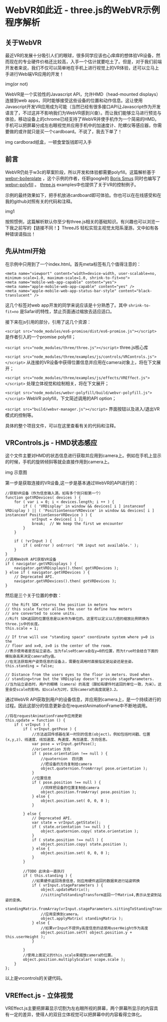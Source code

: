 # WebVR如此近 - three.js的WebVR示例程序解析 #

## 关于WebVR ##

最近VR的发展十分吸引人们的眼球，很多同学应该也心痒痒的想体验VR设备，然而现在的专业硬件价格还比较高，入手一个估计就要吃土了。但是，对于我们前端开发者来说，我们不仅可以简单地在手机上进行视觉上的VR体验，还可以立马上手进行Web端VR应用的开发！

img(or not) 

WebVR是一个实验性的Javascript API，允许HMD（head-mounted displays）连接到web apps，同时能够接受这些设备的位置和动作信息。这让使用Javascript开发VR应用成为可能（当然已经有很多接口API让Javascript作为开发语言了，不过这并不影响我们为WebVR感到兴奋）。而让我们能够立马进行预览与体验，移动设备上的chrome已经支持了WebVR并使手机作为一个简易的HMD。手机可以把屏幕分成左右眼视觉并应用手机中的加速度计、陀螺仪等感应器，你需要做的或许就只是买一个cardboard。不说了，我去下单了！

img cardborad纸盒，一顿食堂饭钱即可入手

## 前言 ##

WebVR仍处于w3c的草案阶段，所以开发和体验都需要polyfill。这篇解析基于 [webvr-boilerplate](https://github.com/borismus/webvr-boilerplate) ，这个示例的作者，任职google的 [Boris Smus](https://github.com/borismus) 同时也编写了 [webvr-polyfill](https://github.com/borismus/webvr-polyfill) 。 [three.js](https://github.com/mrdoob/three.js/tree/dev) examples中也提供了关于VR的控制例子。

示例的最终效果如下，把手机放进cardboard即可体验。你也可以在[]()在线感受和在我的github[]()对照有关的代码和注释。

img1

按照惯例，这篇解析默认你至少有three.js相关的基础知识。有兴趣也可以浏览一下我之前写的【链接不同！】ThreeJS 轻松实现主视觉太阳系漫游。文中如有各种错误请指出！

## 先从html开始 ##

在示例中只用到了一个index.html。首先meta标签有几个值得注意的：

```
<meta name="viewport" content="width=device-width, user-scalable=no, minimum-scale=1.0, maximum-scale=1.0, shrink-to-fit=no">
<meta name="mobile-web-app-capable" content="yes">
<meta name="apple-mobile-web-app-capable" content="yes" />
<meta name="apple-mobile-web-app-status-bar-style" content="black-translucent" />
```

这几个标签对web app开发的同学来说应该是十分熟悉了。其中 `shrink-to-fit=no` 是Safari的特性，禁止页面通过缩放去适应适口。

接下来在js引用的部分，引用了这几个资源：

`<script src="node_modules/es6-promise/dist/es6-promise.js"></script>` 是作者引入的一个promise polyfill；

`<script src="node_modules/three/three.js"></script>` three.js核心库

`<script src="node_modules/three/examples/js/controls/VRControls.js"></script>` 从连接的VR设备中获得位置信息并应用在camera对象上，将在下文展开；

`<script src="node_modules/three/examples/js/effects/VREffect.js"></script>` 处理立体视觉和绘制相关，将在下文展开；

`<script src="node_modules/webvr-polyfill/build/webvr-polyfill.js"></script>` WebVR polyfill，下文简述调用的API option；

`<script src="build/webvr-manager.js"></script>` 界面按钮以及进入/退出VR模式的控制等。

具体的整个项目文件，可以在这里[]()查看有关的代码和注释。

## VRControls.js - HMD状态感应 ##

这个文件主要对HMD的状态信息进行获取并应用到camera上。例如在手机上显示的时候，手机的旋转倾斜等就会直接作用到camera上。

img 示意图

第一步是获取连接的VR设备,这一步是基本通过WebVR的API进行的：

```
//获取VR设备（作为信息输入源。如有多个则只取第一个）
function gotVRDevices( devices ) {
	for ( var i = 0; i < devices.length; i ++ ) {
		if ( ( 'VRDisplay' in window && devices[ i ] instanceof VRDisplay ) || ( 'PositionSensorVRDevice' in window && devices[ i ] instanceof PositionSensorVRDevice ) ) {
			vrInput = devices[ i ];
			break;  // We keep the first we encounter
		}
	}

	if ( !vrInput ) {
		if ( onError ) onError( 'VR input not available.' );
	}
}
//调用WebVR API获取VR设备
if ( navigator.getVRDisplays ) {
	navigator.getVRDisplays().then( gotVRDevices );
} else if ( navigator.getVRDevices ) {
	// Deprecated API.
	navigator.getVRDevices().then( gotVRDevices );
}
```

然后是三个关于位置的参数：  

```
// the Rift SDK returns the position in meters
// this scale factor allows the user to define how meters
// are converted to scene units.
//Rift SDK返回的位置信息是以米作为单位的。这里可以定义以几倍的缩放比例转换为three.js中的长度。
this.scale = 1;

// If true will use "standing space" coordinate system where y=0 is the
// floor and x=0, z=0 is the center of the room.
//表示使用者是否站立姿态。当为false时camra会在y=0的位置，而为true时会结合下面的模拟身高来决定camera的y值。
//在无法获取用户姿势信息的设备上，需要在调用时直接指定是站姿还是坐姿。
this.standing = false;

// Distance from the users eyes to the floor in meters. Used when
// standing=true but the VRDisplay doesn't provide stageParameters.
//当为站立姿态时，用户的眼睛（camera）的高度（跟如有硬件时返回的单位一致，为米）。这里会受scale的影响。如scale为2时，实际camera的高度就是3.2。
```

通过WebVR API获取到用户的设备信息，并应用到camera上，是一个持续进行的过程。因此这部分的信息更新会在requestAnimationFrame中不断地调用。

```
//将在requestAnimationFrame中应用更新
this.update = function () {
	if ( vrInput ) {
		if ( vrInput.getPose ) {
			//方法返回传感器在某一时刻的信息(object)。例如包括时间戳、位置(x,y,z)、线速度、线加速度、角速度、角加速度、方向信息。
			var pose = vrInput.getPose();
			//orientation 方向
			if ( pose.orientation !== null ) {
				//quaternion  四元数
				//把设备的方向复制给camera
				object.quaternion.fromArray( pose.orientation );
			}
			//位置信息
			if ( pose.position !== null ) {
				//同样把设备的位置复制给camera
				object.position.fromArray( pose.position );
			} else {
				object.position.set( 0, 0, 0 );
			}

		} else {
			// Deprecated API.
			var state = vrInput.getState();
			if ( state.orientation !== null ) {
				object.quaternion.copy( state.orientation );
			}
			if ( state.position !== null ) {
				object.position.copy( state.position );
			} else {
				object.position.set( 0, 0, 0 );
			}
		}

		//TODO 此块会一直执行
		if ( this.standing ) {
			//如果硬件返回场景信息，则应用硬件返回的数据来进行站姿转换
			if ( vrInput.stageParameters ) {
				object.updateMatrix();
				//sittingToStandingTransform返回一个Matrix4,表示从坐姿到站姿的变换。
				standingMatrix.fromArray(vrInput.stageParameters.sittingToStandingTransform);
				//应用变换到camera。
				object.applyMatrix( standingMatrix );
			} else {
				//如果vrInput不提供y高度信息的话使用userHeight作为高度
				object.position.setY( object.position.y + this.userHeight );
			}

		}
		//使用上面定义的this.scale来缩放camera的位置。
		object.position.multiplyScalar( scope.scale );
	}
};
```

以上是vrcontrols的关键代码。

## VREffect.js - 立体视觉 ##

VREffect.js主要把屏幕显示切割为左右眼所视的屏幕，两个屏幕所显示的内容具有一定的差异，使得人的双目立体视觉可以把屏幕中的内容看得立体化。


